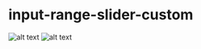 # input-range-slider-custom
![alt text](https://img.shields.io/badge/-javascript-blue?style=flat-square&logo=javascript&logoColor=white)
![alt text](https://img.shields.io/badge/-javascript-skyblue?style=flat-square&logo=html&logoColor=white)
